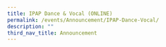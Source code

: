 ```yaml
---
title: IPAP Dance & Vocal (ONLINE)
permalink: /events/Announcement/IPAP-Dance-Vocal/
description: ""
third_nav_title: Announcement
---
```

